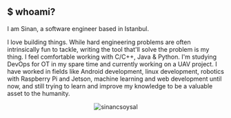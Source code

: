 ## $ whoami?

I am Sinan, a software engineer based in Istanbul.

I love building things. While hard engineering problems are often intrinsically fun to tackle, writing the tool that'll solve the problem is my thing. I feel comfortable working with C/C++, Java & Python. I'm studying DevOps for OT in my spare time and currently working on a UAV project. I have worked in fields like Android development, linux development, robotics with Raspberry Pi and Jetson, machine learning and web development until now, and still trying to learn and improve my knowledge to be a valuable asset to the humanity. 

<p align="center"> <img src="https://github-readme-stats.vercel.app/api?username=sinancsoysal&show_icons=true&theme=gruvbox&count_private=true" alt="sinancsoysal" />

